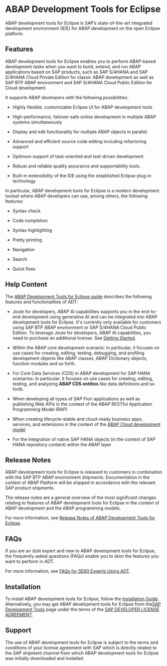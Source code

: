 <!-- loio54dd7126d5b74efeb7a21f6b0bfe5f1a -->

# ABAP Development Tools for Eclipse

ABAP development tools for Eclipse is SAP’s state-of-the-art integrated development environment \(IDE\) for ABAP development on the open Eclipse platform.



## Features

ABAP development tools for Eclipse enables you to perform ABAP-based development tasks when you want to build, extend, and run ABAP applications based on SAP products, such as SAP S/4HANA and SAP S/4HANA Cloud Private Edition for classic ABAP development as well as SAP BTP ABAP environment and SAP S/4HANA Cloud Public Edition for Cloud development.

It supports ABAP developers with the following possibilities:

-   Highly flexible, customizable Eclipse UI for ABAP development tools

-   High-performance, failover-safe online development in multiple ABAP systems simultaneously

-   Display and edit functionality for multiple ABAP objects in parallel

-   Advanced and efficient source code editing including refactoring support

-   Optimum support of task-oriented and test-driven development

-   Robust and reliable quality assurance and supportability tools.

-   Built-in extensibility of the IDE using the established Eclipse plug-in technology


In particular, ABAP development tools for Eclipse is a modern development toolset where ABAP developers can use, among others, the following features:

-   Syntax check

-   Code completion

-   Syntax highlighting

-   Pretty printing

-   Navigation

-   Search

-   Quick fixes




<a name="loio54dd7126d5b74efeb7a21f6b0bfe5f1a__section_k2h_hhy_gxb"/>

## Help Content

The [ABAP Development Tools for Eclipse guide](https://help.sap.com/docs/abap-cloud/abap-development-tools-user-guide/about-abap-development-tools-user-guide?version=sap_cross_product_abap) describes the following features and functionalities of ADT:

-   Joule for developers, ABAP AI capabilities supports you in the end-to-end development using generative AI and can be integrated into ABAP development tools for Eclipse. It's currently only available for customers using SAP BTP ABAP environment or SAP S/4HANA Cloud Public Edition. To leverage Joule for developers, ABAP AI capabilities, you need to purchase an additional license. See [Getting Started](https://help.sap.com/docs/abap-ai/generative-ai-in-abap-cloud/prerequisites-and-required-authorizations).
-   Within the ABAP core development scenario: In particular, it focuses on use cases for creating, editing, testing, debugging, and profiling development objects like ABAP classes, ABAP Dictionary objects, function modules and so forth.

-   For Core Data Services \(CDS\) in ABAP development for SAP HANA scenarios: In particular, it focuses on use cases for creating, editing, testing, and analyzing **ABAP CDS entities** like data definitions and so forth.

-   When developing all types of SAP Fiori applications as well as publishing Web APIs in the context of the ABAP RESTful Application Programming Model \(RAP\)

-   When creating lifecycle-stable and cloud-ready business apps, services, and extensions in the context of the [ABAP Cloud development model](https://help.sap.com/docs/abap-cloud/abap-cloud/abap-cloud-in-nutshell)

-   For the integration of native SAP HANA objects \(in the context of SAP HANA repository content\) within the ABAP layer




<a name="loio54dd7126d5b74efeb7a21f6b0bfe5f1a__section_u2q_wh3_hxb"/>

## Release Notes

ABAP development tools for Eclipse is released to customers in combination with the SAP BTP ABAP environment shipments. Documentation in the context of ABAP Platform will be shipped in accordance with the relevant SAP product shipments.

The release notes are a general overview of the most significant changes relating to features of ABAP development tools for Eclipse in the context of ABAP development and the ABAP programming models.

For more information, see [Release Notes of ABAP Development Tools for Eclipse](https://help.sap.com/docs/abap-cloud/abap-development-tools-for-eclipse-release-notes/release-notes-of-abap-development-tools-for-eclipse?version=sap_btp).



<a name="loio54dd7126d5b74efeb7a21f6b0bfe5f1a__section_kc5_5rh_3xb"/>

## FAQs

If you are an `SE80` expert and new to ABAP development tools for Eclipse, the frequently asked questions \(FAQs\) enable you to skim the features you want to perform in ADT.

For more information, see [FAQs for SE80 Experts Using ADT](https://help.sap.com/docs/ABAP_PLATFORM_NEW/c238d694b825421f940829321ffa326a/bd5c5b75eeab4b7892eff1e1abce7485.html).



## Installation

To install ABAP development tools for Eclipse, follow the [Installation Guide](https://help.sap.com/doc/2e9cf4a457d84c7a81f33d8c3fdd9694/LATEST/en-US/inst_guide_abap_development_tools.pdf). Alternatively, you may get ABAP development tools for Eclipse from the[SAP Development Tools](https://tools.hana.ondemand.com/#abap) page under the terms of the [SAP DEVELOPER LICENSE AGREEMENT](https://tools.hana.ondemand.com/developer-license-3_1.txt).



## Support

The use of ABAP development tools for Eclipse is subject to the terms and conditions of your license agreement with SAP which is directly related to the SAP shipment channel from which ABAP development tools for Eclipse was initially downloaded and installed.

